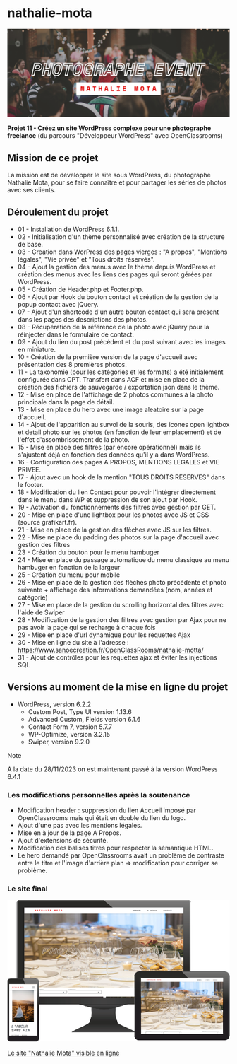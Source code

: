 # nathalie-mota

![Nathalie Mota](./Banner-Nathalie-Motta.png)

**Projet 11 - Créez un site WordPress complexe pour une photographe freelance** (du parcours "Développeur WordPress" avec OpenClassrooms)

## Mission de ce projet

La mission est de développer le site sous WordPress, du photographe Nathalie Mota, pour se faire connaître et pour partager les séries de photos avec ses clients.

## Déroulement du projet

- 01 - Installation de WordPress 6.1.1.
- 02 - Initialisation d'un thème personnalisé avec création de la structure de base.
- 03 - Creation dans WorPress des pages vierges : "A propos", "Mentions légales", "Vie privée" et "Tous droits réservés".
- 04 - Ajout la gestion des menus avec le thème depuis WordPress et création des menus avec les liens des pages qui seront gérées par WordPress.
- 05 - Création de Header.php et Footer.php.
- 06 - Ajout par Hook du bouton contact et création de la gestion de la popup contact avec jQuery.
- 07 - Ajout d'un shortcode d'un autre bouton contact qui sera présent dans les pages des descriptions des photos.
- 08 - Récupération de la référence de la photo avec jQuery pour la réinjecter dans le formulaire de contact.
- 09 - Ajout du lien du post précédent et du post suivant avec les images en miniature.
- 10 - Création de la première version de la page d'accueil avec présentation des 8 premières photos.
- 11 - La taxonomie (pour les catégories et les formats) a été initialement configurée dans CPT. Transfert dans ACF et mise en place de la création des fichiers de sauvegarde / exportation json dans le thème.
- 12 - Mise en place de l'affichage de 2 photos communes à la photo principale dans la page de détail.
- 13 - Mise en place du hero avec une image aleatoire sur la page d'accueil.
- 14 - Ajout de l'apparition au survol de la souris, des icones open lightbox et detail photo sur les photos (en fonction de leur emplacement) et de l'effet d'assombrissement de la photo.
- 15 - Mise en place des filtres (par encore opérationnel) mais ils s'ajustent déjà en fonction des données qu'il y a dans WordPress.
- 16 - Configuration des pages A PROPOS, MENTIONS LEGALES et VIE PRIVEE.
- 17 - Ajout avec un hook de la mention "TOUS DROITS RESERVES" dans le footer.
- 18 - Modification du lien Contact pour pouvoir l'intégrer directement dans le menu dans WP et suppression de son ajout par Hook.
- 19 - Activation du fonctionnements des filtres avec gestion par GET.
- 20 - Mise en place d'une lightbox pour les photos avec JS et CSS (source grafikart.fr).
- 21 - Mise en place de la gestion des flèches avec JS sur les filtres.
- 22 - Mise ne place du padding des photos sur la page d'accueil avec gestion des filtres
- 23 - Création du bouton pour le menu hambuger
- 24 - Mise en place du passage automatique du menu classique au menu hambuger en fonction de la largeur
- 25 - Création du menu pour mobile
- 26 - Mise en place de la gestion des flèches photo précédente et photo suivante + affichage des informations demandées (nom, années et catégorie)
- 27 - Mise en place de la gestion du scrolling horizontal des filtres avec l'aide de Swiper
- 28 - Modification de la gestion des filtres avec gestion par Ajax pour ne pas avoir la page qui se recharge à chaque fois
- 29 - Mise en place d'url dynamique pour les requettes Ajax
- 30 - Mise en ligne du site à l'adresse : https://www.sanoecreation.fr/OpenClassRooms/nathalie-motta/
- 31 - Ajout de contrôles pour les requettes ajax et éviter les injections SQL

## Versions au moment de la mise en ligne du projet

- WordPress, version 6.2.2
  - Custom Post, Type UI version 1.13.6
  - Advanced Custom, Fields version 6.1.6
  - Contact Form 7, version 5.7.7
  - WP-Optimize, version 3.2.15
  - Swiper, version 9.2.0

> [!NOTE]
> A la date du 28/11/2023 on est maintenant passé à la version WordPress 6.4.1

### Les modifications personnelles après la soutenance

<ul>
    <li>Modification header : suppression du lien Accueil imposé par OpenClassrooms mais qui était en double du lien du logo.</li>
    <li>Ajout d'une pas avec les mentions légales.</li>
    <li>Mise en à jour de la page A Propos.</li>
    <li>Ajout d'extensions de sécurité.</li>    
    <li>Modification des balises titres pour respecter la sémantique HTML.</li>
    <li>Le hero demandé par OpenClassrooms avait un problème de contraste entre le titre et l'image d'arrière plan => modification pour corriger se problème.</li>
</ul>

### Le site final

![Nathalie Mota](./monitor-g9ceeb1f8d_640.png)

[Le site "Nathalie Mota" visible en ligne](https://nathalie-mota.stephane-mouron.fr/)
